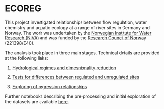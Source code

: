 # ECOREG

This project investigated relationships between flow regulation, water chemistry and aquatic ecology at a range of river sites in Germany and Norway. The work was undertaken by the [Norwegian Institute for Water Research (NIVA)](http://www.niva.no/) and was funded by the [Research Council of Norway](http://www.forskningsradet.no/en/Home_page/1177315753906) (221398/E40).

The analysis took place in three main stages. Technical details are provided at the following links:

 1. [Hydrological regimes and dimesnionality reduction](http://nbviewer.jupyter.org/github/JamesSample/ECOREG/blob/master/final_analysis/ecoreg_full_analysis_1.ipynb) 
 
 2. [Tests for differences between regulated and unregulated sites](http://nbviewer.jupyter.org/github/JamesSample/ECOREG/blob/master/final_analysis/ecoreg_full_analysis_2.ipynb) 
 
 3. [Exploring of regression relationships](http://nbviewer.jupyter.org/github/JamesSample/ECOREG/blob/master/final_analysis/ecoreg_full_analysis_2.ipynb)
 
 Further notebooks describing the pre-processing and initial exploration of the datasets are available [here](https://github.com/JamesSample/ECOREG/tree/master/exploratory_analysis).
